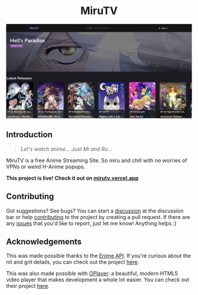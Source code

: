 <h1 align="center">
    MiruTV
</h1>

![Screen shot of MiruTV](./public/miruTV.jpeg)

## Introduction
> <i>Let's watch anime... Just Mi and Ru...</i>

MiruTV is a free Anime Streaming Site. So miru and chill with no worries of VPNs or weird H-Anime popups.

<strong>This project is live! Check it out on [mirutv.vercel.app](https://mirutv.vercel.app/)</strong>

## Contributing
Got suggestions? See bugs? You can start a [discussion](https://github.com/OatsProgramming/miruTV/discussions) at the discussion bar or help [contributing](https://github.com/OatsProgramming/miruTV/pulls) to the project by creating a pull request. If there are any [issues](https://github.com/OatsProgramming/miruTV/issues) that you'd like to report, just let me know! Anything helps :)

## Acknowledgements
This was made possible thanks to the [Enime API](https://docs.enime.moe/). If you're curious about the nit and grit details, you can check out the project [here](https://github.com/Enime-Project).

This was also made possible with [OPlayer](https://oplayer.vercel.app/): a beautiful, modern HTML5 video player that makes development a whole lot easier. You can check out their project [here](https://github.com/shiyiya/oplayer).